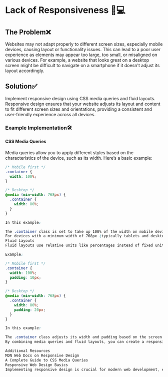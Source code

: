 # Lack of Responsiveness 📱💻

## The Problem❌
Websites may not adapt properly to different screen sizes, especially mobile devices, causing layout or functionality issues. This can lead to a poor user experience as elements may appear too large, too small, or misaligned on various devices. For example, a website that looks great on a desktop screen might be difficult to navigate on a smartphone if it doesn't adjust its layout accordingly.

## Solution✅
Implement responsive design using CSS media queries and fluid layouts. Responsive design ensures that your website adjusts its layout and content to fit different screen sizes and orientations, providing a consistent and user-friendly experience across all devices.

### Example Implementation🛠️

#### CSS Media Queries
Media queries allow you to apply different styles based on the characteristics of the device, such as its width. Here’s a basic example:

```css
/* Mobile first */
.container {
  width: 100%;
}

/* Desktop */
@media (min-width: 768px) {
  .container {
    width: 80%;
  }
}

In this example:

The .container class is set to take up 100% of the width on mobile devices.
For devices with a minimum width of 768px (typically tablets and desktops), the .container class is set to take up 80% of the width.
Fluid Layouts
Fluid layouts use relative units like percentages instead of fixed units like pixels. This allows elements to resize proportionally to the screen size.

Example:

/* Mobile first */
.container {
  width: 100%;
  padding: 10px;
}

/* Desktop */
@media (min-width: 768px) {
  .container {
    width: 80%;
    padding: 20px;
  }
}

In this example:

The .container class adjusts its width and padding based on the screen size, ensuring a consistent look and feel across different devices.
By combining media queries and fluid layouts, you can create a responsive design that enhances the user experience on any device.

Additional Resources
MDN Web Docs on Responsive Design
A Complete Guide to CSS Media Queries
Responsive Web Design Basics
Implementing responsive design is crucial for modern web development, ensuring that your website is accessible and user-friendly on all devices.
